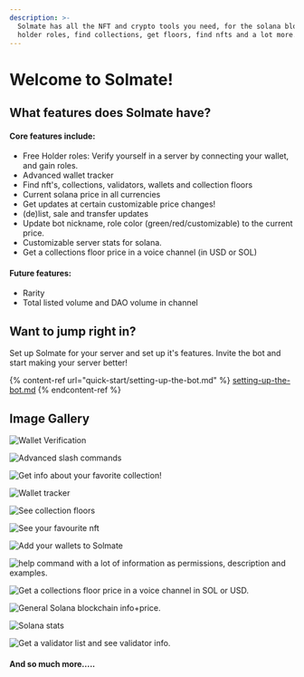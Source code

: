 ```yaml
---
description: >-
  Solmate has all the NFT and crypto tools you need, for the solana blockchain,
  holder roles, find collections, get floors, find nfts and a lot more.
---
```


# Welcome to Solmate!

## What features does Solmate have?

#### Core features include: 

* Free Holder roles: Verify yourself in a server by connecting your wallet, and gain roles.
* Advanced wallet tracker
* Find nft's, collections, validators, wallets and collection floors
* Current solana price in all currencies
* Get updates at certain customizable price changes!
* (de)list, sale and transfer updates
* Update bot nickname, role color (green/red/customizable) to the current price.
* Customizable server stats for solana.
* Get a collections floor price in a voice channel (in USD or SOL)

#### Future features: 

* Rarity
* Total listed volume and DAO volume in channel

## Want to jump right in?

Set up Solmate for your server and set up it's features. Invite the bot and start making your server better!

{% content-ref url="quick-start/setting-up-the-bot.md" %}
[setting-up-the-bot.md](quick-start/setting-up-the-bot.md)
{% endcontent-ref %}

## Image Gallery

![Wallet Verification](https://media.discordapp.net/attachments/944907990115438592/959832921349451816/unknown.png)

![Advanced slash commands](https://media.discordapp.net/attachments/944907990115438592/959832869319106700/unknown.png)

![Get info about your favorite collection!](https://cdn.discordapp.com/attachments/944907990115438592/959751672400347187/unknown.png)

![Wallet tracker](https://cdn.discordapp.com/attachments/944907990115438592/973441396604305428/unknown.png)

![See collection floors](https://cdn.discordapp.com/attachments/944907990115438592/959751833671303209/unknown.png)

![See your favourite nft](https://media.discordapp.net/attachments/944907990115438592/959752022259810364/unknown.png)

![Add your wallets to Solmate](https://media.discordapp.net/attachments/944907990115438592/959752124290437120/unknown.png)

![help command with a lot of information as permissions, description and examples.](https://media.discordapp.net/attachments/944907990115438592/959752214279245854/unknown.png)

![Get a collections floor price in a voice channel in SOL or USD.](https://media.discordapp.net/attachments/944907990115438592/959752577447239730/unknown.png?width=234\&height=498)

![General Solana blockchain info+price.](https://media.discordapp.net/attachments/944907990115438592/959752651342512168/unknown.png)

![Solana stats](https://media.discordapp.net/attachments/944907990115438592/959752749606649876/unknown.png)

![Get a validator list and see validator info.](https://media.discordapp.net/attachments/944907990115438592/959752310194602054/unknown.png)

#### And so much more.....
